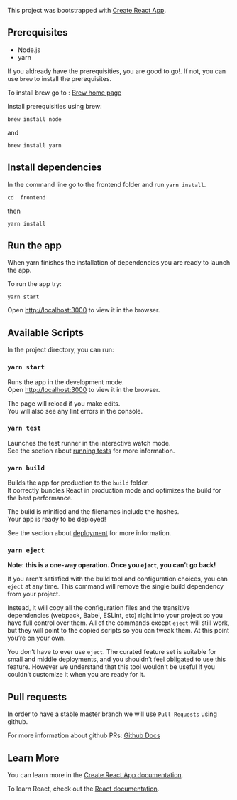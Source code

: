 This project was bootstrapped with [Create React App](https://github.com/facebook/create-react-app).

## Prerequisites

- Node.js
- yarn

If you aldready have the prerequisities, you are good to go!. If not, you can use `brew` to install the prerequisites.

To install brew go to : [Brew home page](https://brew.sh/)

Install prerequisities using brew:

```
brew install node
```

and

```
brew install yarn
```

## Install dependencies

In the command line go to the frontend folder and run `yarn install`.

```
cd  frontend
```

then

```
yarn install
```

## Run the app

When yarn finishes the installation of dependencies you are ready to launch the app.

To run the app try:

```
yarn start
```

Open [http://localhost:3000](http://localhost:3000) to view it in the browser.

## Available Scripts

In the project directory, you can run:

### `yarn start`

Runs the app in the development mode.<br />
Open [http://localhost:3000](http://localhost:3000) to view it in the browser.

The page will reload if you make edits.<br />
You will also see any lint errors in the console.

### `yarn test`

Launches the test runner in the interactive watch mode.<br />
See the section about [running tests](https://facebook.github.io/create-react-app/docs/running-tests) for more information.

### `yarn build`

Builds the app for production to the `build` folder.<br />
It correctly bundles React in production mode and optimizes the build for the best performance.

The build is minified and the filenames include the hashes.<br />
Your app is ready to be deployed!

See the section about [deployment](https://facebook.github.io/create-react-app/docs/deployment) for more information.

### `yarn eject`

**Note: this is a one-way operation. Once you `eject`, you can’t go back!**

If you aren’t satisfied with the build tool and configuration choices, you can `eject` at any time. This command will remove the single build dependency from your project.

Instead, it will copy all the configuration files and the transitive dependencies (webpack, Babel, ESLint, etc) right into your project so you have full control over them. All of the commands except `eject` will still work, but they will point to the copied scripts so you can tweak them. At this point you’re on your own.

You don’t have to ever use `eject`. The curated feature set is suitable for small and middle deployments, and you shouldn’t feel obligated to use this feature. However we understand that this tool wouldn’t be useful if you couldn’t customize it when you are ready for it.

## Pull requests

In order to have a stable master branch we will use `Pull Requests` using github.

For more information about github PRs: [Github Docs](https://help.github.com/en/github/collaborating-with-issues-and-pull-requests/creating-a-pull-request)

## Learn More

You can learn more in the [Create React App documentation](https://facebook.github.io/create-react-app/docs/getting-started).

To learn React, check out the [React documentation](https://reactjs.org/).


<!-- "scripts": {
    "dev": "PORT=3030 HOST=0.0.0.0 react-scripts start",
    "start": "PORT=3030 HOST=0.0.0.0 react-scripts start",
    "build": "react-scripts build",
    "test": "react-scripts test",
    "eject": "react-scripts eject",
    "lint": "eslint --cache --ext .ts,.tsx --format=pretty --fix ./",
    "format": "prettier --write './**/*.{js,jsx,ts,tsx,css, md}'",
    "type:check": "tsc"
  }, -->
